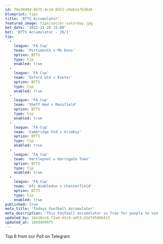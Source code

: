 ```yaml
---
id: f0e99d9d-9b75-4c18-8d15-e9ab3a7b3616
blueprint: tips
title: 'BTTS Accumulator'
featured_image: tips/soccer-saturday.jpg
bet_date: '2022-11-26 15:00'
bet: 'BTTS Accumulator - 26/1'
tip:
  -
    league: 'FA Cup'
    team: 'Portsmouth v Mk Dons'
    option: BTTS
    type: tip
    enabled: true
  -
    league: 'FA Cup'
    team: 'Oxford Utd v Exeter'
    option: BTTS
    type: tip
    enabled: true
  -
    league: 'FA Cup'
    team: 'Sheff Wed v Mansfield'
    option: BTTS
    type: tip
    enabled: true
  -
    league: 'FA Cup'
    team: 'Cambridge Utd v Grimbsy'
    option: BTTS
    type: tip
    enabled: true
  -
    league: 'FA Cup'
    team: 'Hartlepool v Harrogate Town'
    option: BTTS
    type: tip
    enabled: true
  -
    league: 'FA Cup'
    team: 'Afc Wimbledon v Chesterfield'
    option: BTTS
    type: tip
    enabled: true
published: true
meta_title: 'Todays Football Accumulator'
meta_description: 'This Football accumulator is free for people to use who are looking for Football tips. UK football tips daily'
updated_by: 14e10cc6-f2a4-43c9-ad53-d2d7d5986415
updated_at: 1669469975
---
```

Top 6 from our Poll on Telegram